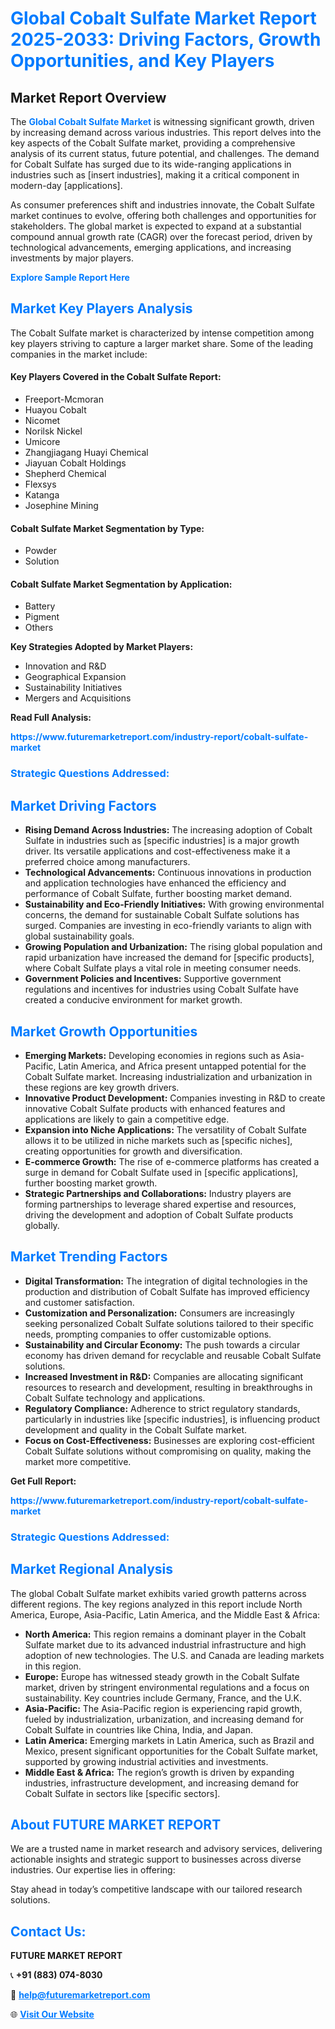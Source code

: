 <h1 style="color: #007BFF;">Global Cobalt Sulfate Market Report 2025-2033: Driving Factors, Growth Opportunities, and Key Players</h1>

<section id="overview">
<h2>Market Report Overview</h2>
<p>The <a href="https://www.futuremarketreport.com/industry-report/cobalt-sulfate-market" style="color: #007BFF; text-decoration: none;"><strong>Global Cobalt Sulfate Market</strong></a> is witnessing significant growth, driven by increasing demand across various industries. This report delves into the key aspects of the Cobalt Sulfate market, providing a comprehensive analysis of its current status, future potential, and challenges. The demand for Cobalt Sulfate has surged due to its wide-ranging applications in industries such as [insert industries], making it a critical component in modern-day [applications].</p>
<p>As consumer preferences shift and industries innovate, the Cobalt Sulfate market continues to evolve, offering both challenges and opportunities for stakeholders. The global market is expected to expand at a substantial compound annual growth rate (CAGR) over the forecast period, driven by technological advancements, emerging applications, and increasing investments by major players.</p>
</section>

<section id="overview">
<p><a href="https://www.futuremarketreport.com/request-sample/reportId=30269" style="color: #007BFF; text-decoration: none;"><strong>Explore Sample Report Here</strong></a></p>
</section>

<section id="key-players">
<h2 style="color: #007BFF;">Market Key Players Analysis</h2>
<p>The Cobalt Sulfate market is characterized by intense competition among key players striving to capture a larger market share. Some of the leading companies in the market include:</p>
<h4>Key Players Covered in the Cobalt Sulfate Report:</h4>
<ul><li>Freeport-Mcmoran</li><li>Huayou Cobalt</li><li>Nicomet</li><li>Norilsk Nickel</li><li>Umicore</li><li>Zhangjiagang Huayi Chemical</li><li>Jiayuan Cobalt Holdings</li><li>Shepherd Chemical</li><li>Flexsys</li><li>Katanga</li><li>Josephine Mining</li></ul>
<h4>Cobalt Sulfate Market Segmentation by Type:</h4>
<ul><li>Powder</li><li>Solution</li></ul>

<h4>Cobalt Sulfate Market Segmentation by Application:</h4>
<ul><li>Battery</li><li>Pigment</li><li>Others</li></ul>
<p><strong>Key Strategies Adopted by Market Players:</strong></p>
<ul>
<li>Innovation and R&D</li>
<li>Geographical Expansion</li>
<li>Sustainability Initiatives</li>
<li>Mergers and Acquisitions</li>
</ul>
</section>

<section>
<p><strong>Read Full Analysis: </strong></p><a href="https://www.futuremarketreport.com/industry-report/cobalt-sulfate-market" style="color: #007BFF; text-decoration: none;"><strong>https://www.futuremarketreport.com/industry-report/cobalt-sulfate-market</strong></a>
<h3 style="color: #007BFF;">Strategic Questions Addressed:</h3>
</section>

<section id="driving-factors">
<h2 style="color: #007BFF;">Market Driving Factors</h2>
<ul>
<li><strong>Rising Demand Across Industries:</strong> The increasing adoption of Cobalt Sulfate in industries such as [specific industries] is a major growth driver. Its versatile applications and cost-effectiveness make it a preferred choice among manufacturers.</li>
<li><strong>Technological Advancements:</strong> Continuous innovations in production and application technologies have enhanced the efficiency and performance of Cobalt Sulfate, further boosting market demand.</li>
<li><strong>Sustainability and Eco-Friendly Initiatives:</strong> With growing environmental concerns, the demand for sustainable Cobalt Sulfate solutions has surged. Companies are investing in eco-friendly variants to align with global sustainability goals.</li>
<li><strong>Growing Population and Urbanization:</strong> The rising global population and rapid urbanization have increased the demand for [specific products], where Cobalt Sulfate plays a vital role in meeting consumer needs.</li>
<li><strong>Government Policies and Incentives:</strong> Supportive government regulations and incentives for industries using Cobalt Sulfate have created a conducive environment for market growth.</li>
</ul>
</section>

<section id="growth-opportunities">
<h2 style="color: #007BFF;">Market Growth Opportunities</h2>
<ul>
<li><strong>Emerging Markets:</strong> Developing economies in regions such as Asia-Pacific, Latin America, and Africa present untapped potential for the Cobalt Sulfate market. Increasing industrialization and urbanization in these regions are key growth drivers.</li>
<li><strong>Innovative Product Development:</strong> Companies investing in R&D to create innovative Cobalt Sulfate products with enhanced features and applications are likely to gain a competitive edge.</li>
<li><strong>Expansion into Niche Applications:</strong> The versatility of Cobalt Sulfate allows it to be utilized in niche markets such as [specific niches], creating opportunities for growth and diversification.</li>
<li><strong>E-commerce Growth:</strong> The rise of e-commerce platforms has created a surge in demand for Cobalt Sulfate used in [specific applications], further boosting market growth.</li>
<li><strong>Strategic Partnerships and Collaborations:</strong> Industry players are forming partnerships to leverage shared expertise and resources, driving the development and adoption of Cobalt Sulfate products globally.</li>
</ul>
</section>

<section id="trending-factors">
<h2 style="color: #007BFF;">Market Trending Factors</h2>
<ul>
<li><strong>Digital Transformation:</strong> The integration of digital technologies in the production and distribution of Cobalt Sulfate has improved efficiency and customer satisfaction.</li>
<li><strong>Customization and Personalization:</strong> Consumers are increasingly seeking personalized Cobalt Sulfate solutions tailored to their specific needs, prompting companies to offer customizable options.</li>
<li><strong>Sustainability and Circular Economy:</strong> The push towards a circular economy has driven demand for recyclable and reusable Cobalt Sulfate solutions.</li>
<li><strong>Increased Investment in R&D:</strong> Companies are allocating significant resources to research and development, resulting in breakthroughs in Cobalt Sulfate technology and applications.</li>
<li><strong>Regulatory Compliance:</strong> Adherence to strict regulatory standards, particularly in industries like [specific industries], is influencing product development and quality in the Cobalt Sulfate market.</li>
<li><strong>Focus on Cost-Effectiveness:</strong> Businesses are exploring cost-efficient Cobalt Sulfate solutions without compromising on quality, making the market more competitive.</li>
</ul>
</section>

<section>
<p><strong>Get Full Report: </strong></p><a href="https://www.futuremarketreport.com/industry-report/cobalt-sulfate-market" style="color: #007BFF; text-decoration: none;"><strong>https://www.futuremarketreport.com/industry-report/cobalt-sulfate-market</strong></a>
<h3 style="color: #007BFF;">Strategic Questions Addressed:</h3>
</section>


<section id="regional-analysis">
<h2 style="color: #007BFF;">Market Regional Analysis</h2>
<p>The global Cobalt Sulfate market exhibits varied growth patterns across different regions. The key regions analyzed in this report include North America, Europe, Asia-Pacific, Latin America, and the Middle East & Africa:</p>
<ul>
<li><strong>North America:</strong> This region remains a dominant player in the Cobalt Sulfate market due to its advanced industrial infrastructure and high adoption of new technologies. The U.S. and Canada are leading markets in this region.</li>
<li><strong>Europe:</strong> Europe has witnessed steady growth in the Cobalt Sulfate market, driven by stringent environmental regulations and a focus on sustainability. Key countries include Germany, France, and the U.K.</li>
<li><strong>Asia-Pacific:</strong> The Asia-Pacific region is experiencing rapid growth, fueled by industrialization, urbanization, and increasing demand for Cobalt Sulfate in countries like China, India, and Japan.</li>
<li><strong>Latin America:</strong> Emerging markets in Latin America, such as Brazil and Mexico, present significant opportunities for the Cobalt Sulfate market, supported by growing industrial activities and investments.</li>
<li><strong>Middle East & Africa:</strong> The region’s growth is driven by expanding industries, infrastructure development, and increasing demand for Cobalt Sulfate in sectors like [specific sectors].</li>
</ul>
</section>

<footer>
<h2 style="color: #007BFF;">About FUTURE MARKET REPORT</h2>
<p>We are a trusted name in market research and advisory services, delivering actionable insights and strategic support to businesses across diverse industries. Our expertise lies in offering:</p>

<p>Stay ahead in today’s competitive landscape with our tailored research solutions.</p>

<h2 style="color: #007BFF;">Contact Us:</h2>
<p><strong>FUTURE MARKET REPORT</strong></p>
<p>📞 <strong>+91 (883) 074-8030</strong></p>
<p>📧 <strong><a href="mailto:help@futuremarketreport.com" style="color: #007BFF;">help@futuremarketreport.com</a></strong></p>
<p>🌐 <strong><a href="https://www.futuremarketreport.com/" style="color: #007BFF;">Visit Our Website</a></strong></p>
</footer>